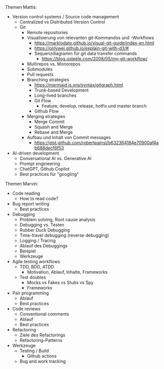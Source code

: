 Themen Mattis:

* Version control systems / Source code management
  * Centralized vs Distributed Version Control
  * Git
    * Remote repositories
    * Visualisierung von relevanten git-Kommandos und -Workflows
      * https://marklodato.github.io/visual-git-guide/index-en.html
      * https://onlywei.github.io/explain-git-with-d3/#
      * Sequenzdiagramm für git data transfer commands
        * https://blog.osteele.com/2008/05/my-git-workflow/
    * Multirepos vs. Monorepos
    * Submodules
    * Pull requests
    * Branching strategies
      * https://mermaid.js.org/syntax/gitgraph.html
      * Trunk-based Development
      * Long-lived branches
      * Git Flow
        * Feature, develop, release, hotfix und master branch
      * Github Flow
    * Merging strategies
      * Merge Commit
      * Squash and Merge
      * Rebase and Merge
    * Aufbau und Inhalt von Commit messages
      * https://gist.github.com/robertpainsi/b632364184e70900af4ab688decf6f53
* AI-driven development
  * Conversational AI vs. Generative AI
  * Prompt engineering
  * ChatGPT, Github Copilot
  * Best practices für "googling"





Themen Marvin:

* Code reading
  * How to read code?
* Bug report writing
  * Best practices
* Debugging
  * Problem solving, Root cause analysis
  * Debugging vs. Testen
  * Rubber Duck Debugging
  * Time-travel debugging (reverse debugging) 
  * Logging / Tracing
  * Ablauf des Debuggings
  * Beispiel
  * Werkzeuge
* Agile testing workflows
  * TDD, BDD, ATDD
    * Motivation, Ablauf, Inhalte, Frameworks
  * Test doubles
    * Mocks vs Fakes vs Stubs vs Spy
    * Frameworks
* Pair programming
  * Ablauf
  * Best practices
* Code reviews
  * Conventional comments
  * Ablauf
  * Best practices
* Refactoring
  * Ziele des Refactorings
  * Refactoring-Patterns
* Werkzeuge
  * Testing / Build
    * Github actions
  * Bug and work tracking